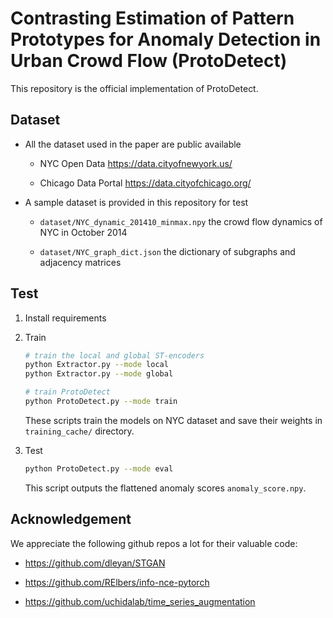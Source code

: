 # Contrasting Estimation of Pattern Prototypes for Anomaly Detection in Urban Crowd Flow (ProtoDetect)

This repository is the official implementation of ProtoDetect.

## Dataset

- All the dataset used in the paper are public available

    - NYC Open Data https://data.cityofnewyork.us/

    - Chicago Data Portal https://data.cityofchicago.org/

- A sample dataset is provided in this repository for test

    - `dataset/NYC_dynamic_201410_minmax.npy` the crowd flow dynamics of NYC in October 2014

    - `dataset/NYC_graph_dict.json` the dictionary of subgraphs and adjacency matrices

## Test

1. Install requirements

2. Train

    ```bash
    # train the local and global ST-encoders
    python Extractor.py --mode local
    python Extractor.py --mode global

    # train ProtoDetect
    python ProtoDetect.py --mode train
    ```

    These scripts train the models on NYC dataset and save their weights in `training_cache/` directory.

3. Test

    ```bash
    python ProtoDetect.py --mode eval
    ```
    This script outputs the flattened anomaly scores `anomaly_score.npy`.

## Acknowledgement

We appreciate the following github repos a lot for their valuable code:

- https://github.com/dleyan/STGAN

- https://github.com/RElbers/info-nce-pytorch

- https://github.com/uchidalab/time_series_augmentation

